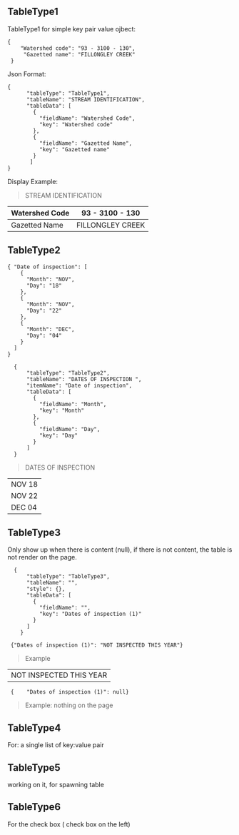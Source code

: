 ## TableType1

TableType1 for simple key pair value ojbect: 
```
{
	"Watershed code": "93 - 3100 - 130",
 	 "Gazetted name": "FILLONGLEY CREEK"
 }
```

Json Format: 
```
{
      "tableType": "TableType1",
      "tableName": "STREAM IDENTIFICATION",
      "tableData": [
        {
          "fieldName": "Watershed Code",
          "key": "Watershed code"
        },
        {
          "fieldName": "Gazetted Name",
          "key": "Gazetted name"
        }
       ]
} 
```

Display Example:
> STREAM IDENTIFICATION
> 
| Watershed Code      | 93 - 3100 - 130    |
|---------------------|------------------- |
| Gazetted Name       | FILLONGLEY CREEK   |

## TableType2
```
{ "Date of inspection": [
    {
      "Month": "NOV",
      "Day": "18"
    },
    {
      "Month": "NOV",
      "Day": "22"
    },
    {
      "Month": "DEC",
      "Day": "04"
    }
  ]
}
```

```
  {
      "tableType": "TableType2",
      "tableName": "DATES OF INSPECTION ",
      "itemName": "Date of inspection",
      "tableData": [
        {
          "fieldName": "Month",
          "key": "Month"
        },
        {
          "fieldName": "Day",
          "key": "Day"
        }
      ]
  }
```

> DATES OF INSPECTION
> 
|        |
|--------|
| NOV 18 |
| NOV 22 |
| DEC 04 |


## TableType3
Only show up when there is content (null), if there is not content, the table is not render on the page.
```
  {
      "tableType": "TableType3",
      "tableName": "",
      "style": {},
      "tableData": [
        {
          "fieldName": "",
          "key": "Dates of inspection (1)"
        }
      ]
    }
```

```
 {"Dates of inspection (1)": "NOT INSPECTED THIS YEAR"}

```


>	
>	Example
>	
|                         |
|-------------------------|
| NOT INSPECTED THIS YEAR |




```
 {    "Dates of inspection (1)": null}
```
>	Example: nothing on the page


## TableType4
For: a single list of key:value pair 

## TableType5
working on it, for spawning table

## TableType6
For the check box ( check box on the left)

